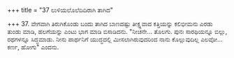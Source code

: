 +++
title = "37 ಲುಳಿಯಲೊಲೆದಿದಿರಾಗಿ ತಾಗಿದ"

+++
37. ವೇಗವಾಗಿ ತಿರುಗಿಕೊಂಡು ಬಂದು ತಾಗಿದ ಬಾಣದಷ್ಟು ತೀಕ್ಷ್ಣವಾದ ಕತ್ತಿಯನ್ನು ಕಲಿಭೀಮನು ಎರಡು ತುಂಡು ಮಾಡಿ, ಹಲಗೆಯನ್ನು ಎಂಟು ಭಾಗ ಮಾಡಿ ಬಿಸಾಡಿದನು. "ನೀಚನೇ... ತೊಲಗು. ಪುನಃ ಸಾರಥಿಯನ್ನೂ ಬಿಲ್ಲು, ರಥಗಳನ್ನೂ ಸಿದ್ಧಮಾಡು. ನೀನು ಪಾರ್ಥನಿಗೆ ಯುದ್ಧದಲ್ಲಿ ಮೀಸಲಾಗಿರುವುದರಿಂದ ನಾನು ಕೊಲ್ಲುವುದಿಲ್ಲ ಎಲವೋ... ಕರ್ಣ, ಹೋಗು" ಎಂದನು.